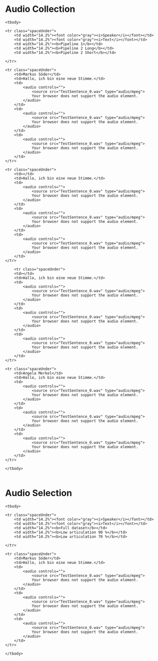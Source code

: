 # Audio Collection

<table>

    <tbody>

    <tr class="spaceUnder">
        <td width="14.2%"><font color="gray"><i>Speaker</i></font></td>
        <td width="14.2%"><font color="gray"><i>Text</i></font></td>
        <td width="14.2%"><b>Pipeline 1</b></td>
        <td width="14.2%"><b>Pipeline 2 Long</b></td>
        <td width="14.2%"><b>Pipeline 2 Short</b></td>

    </tr>

    <tr class="spaceUnder">
        <td>Markus Söder</td>
        <td>Hallo, ich bin eine neue Stimme.</td>
        <td>
            <audio controls="">
                <source src="TestSentence_0.wav" type="audio/mpeg">
                Your browser does not support the audio element.
            </audio>
        </td>
        <td>
            <audio controls="">
                <source src="TestSentence_0.wav" type="audio/mpeg">
                Your browser does not support the audio element.
            </audio>
        </td>
        <td>
            <audio controls="">
                <source src="TestSentence_0.wav" type="audio/mpeg">
                Your browser does not support the audio element.
            </audio>
        </td>
    </tr>

    <tr class="spaceUnder">
        <td></td>
        <td>Hallo, ich bin eine neue Stimme.</td>
        <td>
            <audio controls="">
                <source src="TestSentence_0.wav" type="audio/mpeg">
                Your browser does not support the audio element.
            </audio>
        </td>
        <td>
            <audio controls="">
                <source src="TestSentence_0.wav" type="audio/mpeg">
                Your browser does not support the audio element.
            </audio>
        </td>
        <td>
            <audio controls="">
                <source src="TestSentence_0.wav" type="audio/mpeg">
                Your browser does not support the audio element.
            </audio>
        </td>
    </tr>

        <tr class="spaceUnder">
        <td></td>
        <td>Hallo, ich bin eine neue Stimme.</td>
        <td>
            <audio controls="">
                <source src="TestSentence_0.wav" type="audio/mpeg">
                Your browser does not support the audio element.
            </audio>
        </td>
        <td>
            <audio controls="">
                <source src="TestSentence_0.wav" type="audio/mpeg">
                Your browser does not support the audio element.
            </audio>
        </td>
        <td>
            <audio controls="">
                <source src="TestSentence_0.wav" type="audio/mpeg">
                Your browser does not support the audio element.
            </audio>
        </td>
    </tr>

    <tr class="spaceUnder">
        <td>Angela Merkel</td>
        <td>Hallo, ich bin eine neue Stimme.</td>
        <td>
            <audio controls="">
                <source src="TestSentence_0.wav" type="audio/mpeg">
                Your browser does not support the audio element.
            </audio>
        </td>
        <td>
            <audio controls="">
                <source src="TestSentence_0.wav" type="audio/mpeg">
                Your browser does not support the audio element.
            </audio>
        </td>
        <td>
            <audio controls="">
                <source src="TestSentence_0.wav" type="audio/mpeg">
                Your browser does not support the audio element.
            </audio>
        </td>
    </tr>

    </tbody>
</table>

# Audio Selection

<table>

    <tbody>

    <tr class="spaceUnder">
        <td width="14.2%"><font color="gray"><i>Speaker</i></font></td>
        <td width="14.2%"><font color="gray"><i>Text</i></font></td>
        <td width="14.2%"><b>Full dataset</b></td>
        <td width="14.2%"><b>Low articulation 90 %</b></td>
        <td width="14.2%"><b>Low articulation 70 %</b></td>

    </tr>

    <tr class="spaceUnder">
        <td>Markus Söder</td>
        <td>Hallo, ich bin eine neue Stimme.</td>
        <td>
            <audio controls="">
                <source src="TestSentence_0.wav" type="audio/mpeg">
                Your browser does not support the audio element.
            </audio>
        </td>
        <td>
            <audio controls="">
                <source src="TestSentence_0.wav" type="audio/mpeg">
                Your browser does not support the audio element.
            </audio>
        </td>
        <td>
            <audio controls="">
                <source src="TestSentence_0.wav" type="audio/mpeg">
                Your browser does not support the audio element.
            </audio>
        </td>
    </tr>

    </tbody>
</table>
